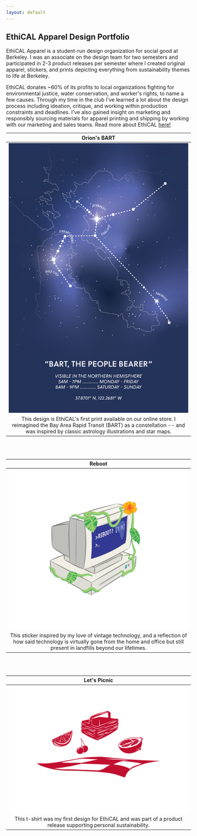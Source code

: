 ```yaml
---
layout: default
---
```


## EthiCAL Apparel Design Portfolio

EthiCAL Apparel is a student-run design organization for social good at Berkeley. I was an associate on the design team for two semesters and participated in 2-3 product releases per semester where I created original apparel, stickers, and prints depicting everything from sustainability themes to life at Berkeley.

EthiCAL donates \~60% of its profits to local organizations fighting for environmental justice, water conservation, and worker's rights, to name a few causes. Through my time in the club I've learned a lot about the design process including ideation, critique, and working within production constraints and deadlines. I've also gained insight on marketing and responsibly sourcing materials for apparel printing and shipping by working with our marketing and sales teams. Read more about EthiCAL [here!](https://www.ethicalapparel.org)

|Orion's BART|
|:---:|
|[![Orion's BART](../assets/img/ethical/bart-map-final.png)](https://www.ethicalapparel.org/shop/p/bart-print)|
|This design is EthiCAL's first print available on our online store. I reimagined the Bay Area Rapid Transit (BART) as a constellation -- and was inspired by classic astrology illustrations and star maps.|

<br>
<br>

|Reboot|
|:---:|
|![Reboot](../assets/img/ethical/computer_final_draft-01.png)|
|This sticker inspired by my love of vintage technology, and a reflection of how said technology is virtually gone from the home and office but still present in landfills beyond our lifetimes.|

<br>
<br>

|Let's Picnic|
|:--:|
|[![Let's Picnic](../assets/img/ethical/picnic-final-01-01.png)](https://www.ethicalapparel.org/shop/p/lets-picnic)|
|This t-shirt was my first design for EthiCAL and was part of a product release supporting personal sustainability.|
